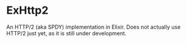 ExHttp2
=======

An HTTP/2 (aka SPDY) implementation in Elixir. Does not actually use HTTP/2 just yet, as it is still under development.
